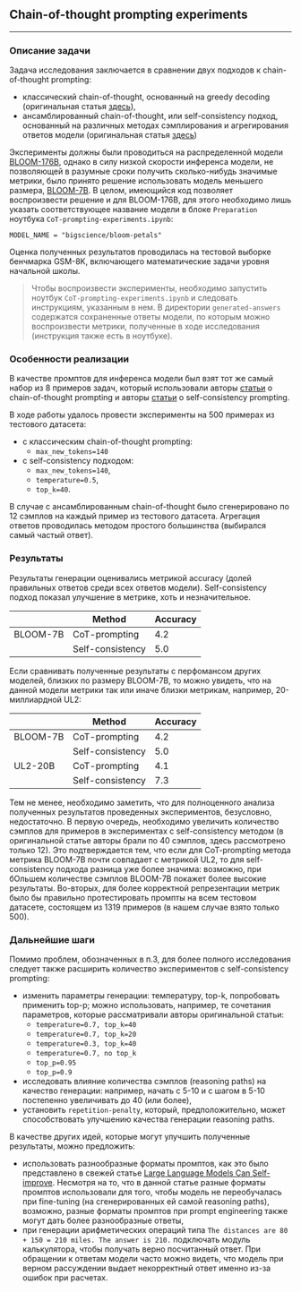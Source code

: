 ## Chain-of-thought prompting experiments
---

### Описание задачи

Задача исследования заключается в сравнении двух подходов к chain-of-thought prompting:
- классический chain-of-thought, основанный на greedy decoding (оригинальная статья [здесь](https://arxiv.org/abs/2201.11903)),
- ансамблированный chain-of-thought, или self-consistency подход, основанный на различных методах сэмплирования и агрегирования ответов модели (оригинальная статья [здесь](https://arxiv.org/abs/2203.11171))

Эксперименты должны были проводиться на распределенной модели [BLOOM-176B](https://huggingface.co/bigscience/bloom-7b1-petals), однако в силу низкой скорости инференса модели, не позволяющей в разумные сроки получить сколько-нибудь значимые метрики, было принято решение использовать модель меньшего размера, [BLOOM-7B](https://huggingface.co/bigscience/bloom-7b1). В целом, имеющийся код позволяет воспроизвести решение и для BLOOM-176B, для этого необходимо лишь указать соответствующее название модели в блоке ```Preparation``` ноутбука ```CoT-prompting-experiments.ipynb```:
```
MODEL_NAME = "bigscience/bloom-petals"
```

Оценка полученных результатов проводилась на тестовой выборке бенчмарка GSM-8K, включающего математические задачи уровня начальной школы.

>Чтобы воспроизвести эксперименты, необходимо запустить ноутбук ```CoT-prompting-experiments.ipynb``` и следовать инструкциям, указанным в нем. В директории ```generated-answers``` содержатся сохраненные ответы модели, по которым можно воспроизвести метрики, полученные в ходе исследования (инструкция также есть в ноутбуке).

### Особенности реализации

В качестве промптов для инференса модели был взят тот же самый набор из 8 примеров задач, который использовали авторы [статьи]((https://arxiv.org/abs/2201.11903)) о chain-of-thought prompting и авторы [статьи](https://arxiv.org/abs/2203.11171) о self-consistency prompting.

В ходе работы удалось провести эксперименты на 500 примерах из тестового датасета:
- с классическим chain-of-thought prompting:
    - ```max_new_tokens=140```
- с self-consistency подходом:
    - ```max_new_tokens=140```,
    - ```temperature=0.5```,
    - ```top_k=40```.

В случае с ансамблированным chain-of-thought было сгенерировано по 12 сэмплов на каждый пример из тестового датасета. Агрегация ответов проводилась методом простого большинства (выбирался самый частый ответ).

### Результаты

Результаты генерации оценивались метрикой accuracy (долей правильных ответов среди всех ответов модели). Self-consistency подход показал улучшение в метрике, хоть и незначительное.

||Method|Accuracy|
|--------|------|--------|
|BLOOM-7B|CoT-prompting|4.2|
||Self-consistency|5.0|

Если сравнивать полученные результаты с перфомансом других моделей, близких по размеру BLOOM-7B, то можно увидеть, что на данной модели метрики так или иначе близки метрикам, например, 20-миллиардной UL2:

||Method|Accuracy|
|--------|------|--------|
|BLOOM-7B|CoT-prompting|4.2|
||Self-consistency|5.0|
|UL2-20B|CoT-prompting|4.1|
||Self-consistency|7.3|

Тем не менее, необходимо заметить, что для полноценного анализа полученных результатов проведенных экспериментов, безусловно, недостаточно. В первую очередь, необходимо увеличить количество сэмплов для примеров в экспериментах с self-consistency методом (в оригинальной статье авторы брали по 40 сэмплов, здесь рассмотрено только 12). Это подтверждается тем, что если для CoT-prompting метода метрика BLOOM-7B почти совпадает с метрикой UL2, то для self-consistency подхода разница уже более значима: возможно, при бОльшем количестве сэмплов BLOOM-7B покажет более высокие результаты. Во-вторых, для более корректной репрезентации метрик было бы правильно протестировать промпты на всем тестовом датасете, состоящем из 1319 примеров (в нашем случае взято только 500).

### Дальнейшие шаги

Помимо проблем, обозначенных в п.3, для более полного исследования следует также расширить количество экспериментов с self-consistency prompting:
- изменить параметры генерации: температуру, top-k, попробовать применить top-p; можно использовать, например, те сочетания параметров, которые рассматривали авторы оригинальной статьи:
    - ```temperature=0.7, top_k=40```
    - ```temperature=0.7, top_k=20```
    - ```temperature=0.3, top_k=40```
    - ```temperature=0.7, no top_k```
    - ```top_p=0.95```
    - ```top_p=0.9```
- исследовать влияние количества сэмплов (reasoning paths) на качество генерации: например, начать с 5-10 и с шагом в 5-10 постепенно увеличивать до 40 (или более),
- установить ```repetition-penalty```, который, предположительно, может способствовать улучшению качества генерации reasoning paths.

В качестве других идей, которые могут улучшить полученные результаты, можно предложить:
- использовать разнообразные форматы промптов, как это было представлено в свежей статье [Large Language Models Can Self-improve](https://openreview.net/forum?id=NiEtU7blzN). Несмотря на то, что в данной статье разные форматы промптов использовали для того, чтобы модель не переобучалась при fine-tuning (на сгенерированных ей самой reasoning paths), возможно, разные форматы промптов при prompt engineering также могут дать более разнообразные ответы, 
- при генерации арифметических операций типа ```The distances are 80 + 150 = 210 miles. The answer is 210.``` подключать модуль калькулятора, чтобы получать верно посчитанный ответ. При обращении к ответам модели часто можно видеть, что модель при верном рассуждении выдает некорректный ответ именно из-за ошибок при расчетах.